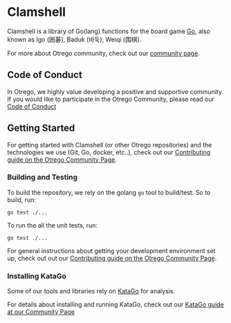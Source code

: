# Clamshell

Clamshell is a library of Go(lang) functions for the board game <a
href="https://en.wikipedia.org/wiki/Go_(game)">Go</a>, also known as Igo
(囲碁), Baduk (바둑), Weiqi (围棋).

For more about Otrego community, check out our [community
page](https://github.com/otrego/community/).

## Code of Conduct

In Otrego, we highly value developing a positive and supportive community. If
you would like to participate in the Otrego Community, please read our [Code of
Conduct](CODE_OF_CONDUCT.md)

## Getting Started

For getting started with Clamshell (or other Otrego repositories) and the
technologies we use (Git, Go, docker, etc..), check out our [Contributing guide
on the Otrego Community
Page](https://github.com/otrego/community/blob/master/CONTRIBUTING.md).

### Building and Testing

To build the repository, we rely on the golang `go` tool to build/test. So to
build, run:

```shell
go test ./...
```

To run the all the unit tests, run:

```shell
go test ./...
```

For general instructions about getting your development environment set up,
check out out our [Contributing guide on the Otrego Community
Page](https://github.com/otrego/community/blob/master/CONTRIBUTING.md).

### Installing KataGo

Some of our tools and libraries rely on
[KataGo](https://github.com/lightvector/KataGo) for analysis.

For details about installing and running KataGo, check out our [KataGo guide at
our Community Page](https://github.com/otrego/community/blob/master/katago.md)
